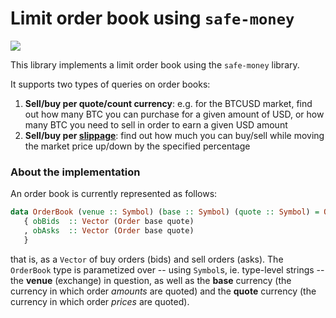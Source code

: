 # Limit order book using `safe-money`

<img src="https://travis-ci.com/runeksvendsen/orderbook.svg?branch=master">

This library implements a limit order book using the `safe-money` library.

It supports two types of queries on order books:

1. **Sell/buy per quote/count currency**: e.g. for the BTCUSD market, find out how many BTC you can purchase for a given amount of USD, or how many BTC you need to sell in order to earn a given USD amount
2. **Sell/buy per [slippage](https://en.wikipedia.org/wiki/Slippage_(finance))**: find out how much you can buy/sell while moving the market price up/down by the specified percentage

### About the implementation

An order book is currently represented as follows:

```haskell
data OrderBook (venue :: Symbol) (base :: Symbol) (quote :: Symbol) = OrderBook
   { obBids  :: Vector (Order base quote)
   , obAsks  :: Vector (Order base quote)
   }
```

that is, as a `Vector` of buy orders (bids) and sell orders (asks). The `OrderBook` type is parametized over -- using `Symbol`s, ie. type-level strings -- the **venue** (exchange) in question, as well as the **base** currency (the currency in which order *amounts* are quoted) and the **quote** currency (the currency in which order *prices* are quoted). 
